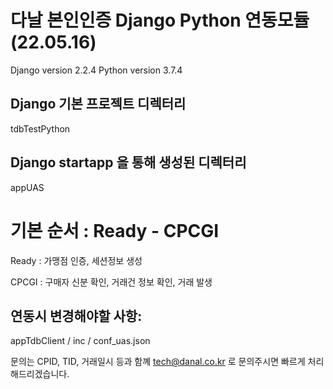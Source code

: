 # 다날 본인인증 Django Python 연동모듈 (22.05.16)

Django version 2.2.4
Python version 3.7.4

## Django 기본 프로젝트 디렉터리
tdbTestPython

## Django startapp 을 통해 생성된 디렉터리
appUAS


# 기본 순서 : Ready - CPCGI
Ready : 가맹점 인증, 세션정보 생성

CPCGI : 구매자 신분 확인, 거래건 정보 확인, 거래 발생

## 연동시 변경해야할 사항:

appTdbClient / inc / conf_uas.json

문의는 CPID, TID, 거래일시 등과 함꼐 tech@danal.co.kr 로 문의주시면 빠르게 처리해드리겠습니다.
